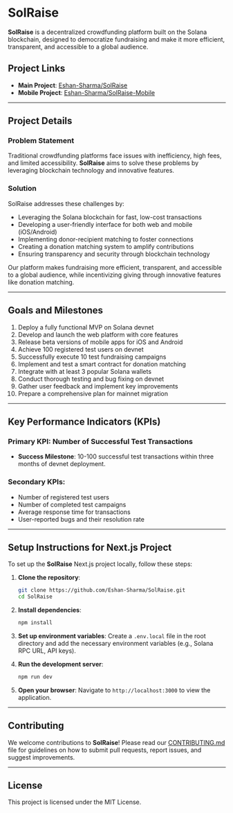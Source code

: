 # SolRaise

**SolRaise** is a decentralized crowdfunding platform built on the Solana blockchain, designed to democratize fundraising and make it more efficient, transparent, and accessible to a global audience.

## Project Links
- **Main Project**: [Eshan-Sharma/SolRaise](https://github.com/Eshan-Sharma/SolRaise)
- **Mobile Project**: [Eshan-Sharma/SolRaise-Mobile](https://github.com/Eshan-Sharma/SolRaise-Mobile)

---

## Project Details

### Problem Statement
Traditional crowdfunding platforms face issues with inefficiency, high fees, and limited accessibility. **SolRaise** aims to solve these problems by leveraging blockchain technology and innovative features.

### Solution
SolRaise addresses these challenges by:
- Leveraging the Solana blockchain for fast, low-cost transactions
- Developing a user-friendly interface for both web and mobile (iOS/Android)
- Implementing donor-recipient matching to foster connections
- Creating a donation matching system to amplify contributions
- Ensuring transparency and security through blockchain technology

Our platform makes fundraising more efficient, transparent, and accessible to a global audience, while incentivizing giving through innovative features like donation matching.

---

## Goals and Milestones
1. Deploy a fully functional MVP on Solana devnet
2. Develop and launch the web platform with core features
3. Release beta versions of mobile apps for iOS and Android
4. Achieve 100 registered test users on devnet
5. Successfully execute 10 test fundraising campaigns
6. Implement and test a smart contract for donation matching
7. Integrate with at least 3 popular Solana wallets
8. Conduct thorough testing and bug fixing on devnet
9. Gather user feedback and implement key improvements
10. Prepare a comprehensive plan for mainnet migration

---

## Key Performance Indicators (KPIs)

### Primary KPI: Number of Successful Test Transactions
- **Success Milestone**: 10-100 successful test transactions within three months of devnet deployment.

### Secondary KPIs:
- Number of registered test users
- Number of completed test campaigns
- Average response time for transactions
- User-reported bugs and their resolution rate

---

## Setup Instructions for Next.js Project

To set up the **SolRaise** Next.js project locally, follow these steps:

1. **Clone the repository**:
    ```bash
    git clone https://github.com/Eshan-Sharma/SolRaise.git
    cd SolRaise
    ```

2. **Install dependencies**:
    ```bash
    npm install
    ```

3. **Set up environment variables**:
    Create a `.env.local` file in the root directory and add the necessary environment variables (e.g., Solana RPC URL, API keys).

4. **Run the development server**:
    ```bash
    npm run dev
    ```

5. **Open your browser**:
    Navigate to `http://localhost:3000` to view the application.

---

## Contributing
We welcome contributions to **SolRaise**! Please read our [CONTRIBUTING.md](CONTRIBUTING.md) file for guidelines on how to submit pull requests, report issues, and suggest improvements.

---

## License
This project is licensed under the MIT License.
